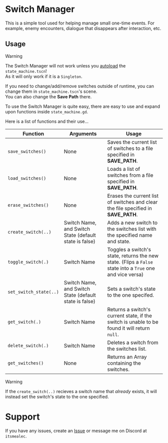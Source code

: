 # Switch Manager

This is a simple tool used for helping manage small one-time events. For example, enemy encounters, dialogue that disappears after interaction, etc.

## Usage

> [!WARNING]
> The Switch Manager will not work unless you [autoload](https://docs.godotengine.org/en/stable/tutorials/scripting/singletons_autoload.html) the `state_machine.tscn`!<br/>
> As it will only work if it is a `Singleton`.

If you need to change/add/remove switches outside of runtime, you can change them in `state_machine.tscn`'s scene.<br/>
You can also change the **Save Path** there.

To use the Switch Manager is quite easy, there are easy to use and expand upon functions inside `state_machine.gd`.

Here is a list of functions and their use...

| Function | Arguments | Usage |
|----------|-----------|-------|
| `save_switches()` | None | Saves the current list of switches to a file specified in **SAVE_PATH**. |
| `load_switches()` | None | Loads a list of switches from a file specified in **SAVE_PATH**. |
| `erase_switches()` | None | Erases the current list of switches and clear the file specified in **SAVE_PATH**. |
| `create_switch(..)` | Switch Name, and Switch State (default state is false) | Adds a new switch to the switches list with the specified name and state. |
| `toggle_switch(.)` | Switch Name | Toggles a switch's state, returns the new state. (Flips a `False` state into a `True` one and vice versa) |
| `set_switch_state(..)` | Switch Name, and Switch State (default state is false) | Sets a switch's state to the one specifed.  |
| `get_switch(.)` | Switch Name | Returns a switch's current state, if the switch is unable to be found it will return `null`. |
| `delete_switch(.)` | Switch Name | Deletes a switch from the switches list. |
| `get_switches()` | None | Returns an Array containing the switches. |

> [!WARNING]
> If the `create_switch(..)` recieves a switch name that *already* exists, it will instead set the switch's state to the one specified.

# Support

If you have any issues, create an [Issue](https://github.com/AlecSouthward/Switch-Manager/issues/new) or message me on Discord at `itsmealec`.
